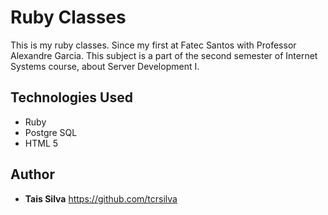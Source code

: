 # Ruby Classes

This is my ruby classes. Since my first at Fatec Santos with Professor Alexandre Garcia. This subject is a part of the second semester of Internet Systems course, about Server Development I.

## Technologies Used

- Ruby
- Postgre SQL
- HTML 5

## Author

* **Tais Silva**
https://github.com/tcrsilva
